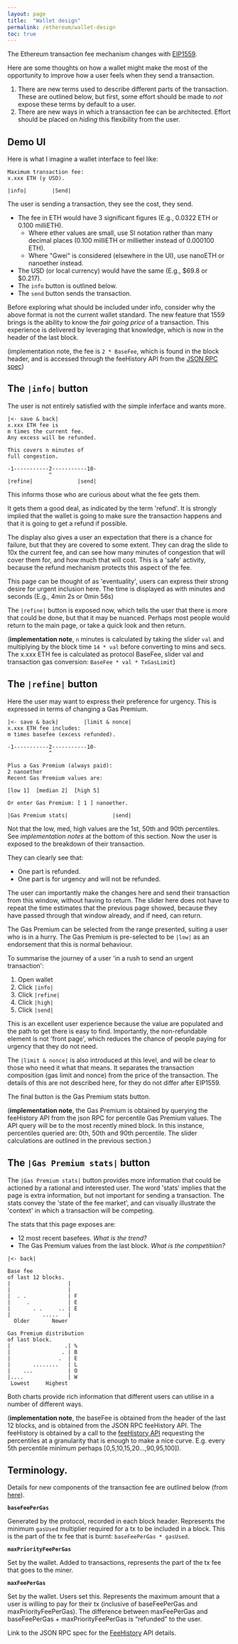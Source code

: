 ```yaml
---
layout: page
title:  "Wallet design"
permalink: /ethereum/wallet-design
toc: true
---
```


The Ethereum transaction fee mechanism changes with
[EIP1559](https://hackmd.io/@timbeiko/1559-updates/https%3A%2F%2Fhackmd.io%2F%40timbeiko%2F1559-resources).

Here are some thoughts on how a wallet might make the most of the opportunity to improve
how a user feels when they send a transaction.

1. There are new terms used to describe different parts of the transaction. These are
outlined below, but first, some effort should be made to *not* expose these terms by default
to a user.
2. There are new ways in which a transaction fee can be architected. Effort should be
placed on *hiding* this flexibility from the user.

## Demo UI

Here is what I imagine a wallet interface to feel like:

```
Maximum transaction fee:
x.xxx ETH (y USD).

|info|        |Send|
```

The user is sending a transaction, they see the cost, they send.

- The fee in ETH would have 3 significant figures (E.g., 0.0322 ETH or 0.100 milliETH).
    - Where ether values are small, use SI notation rather than many decimal places
(0.100 milliETH or milliether instead of 0.000100 ETH).
    - Where "Gwei" is considered (elsewhere in the UI), use nanoETH or nanoether instead.
- The USD (or local currency) would have the same (E.g., $69.8 or $0.217).
- The `info` button is outlined below.
- The `send` button sends the transaction.

Before exploring what should be included under info, consider why the above format
is not the current wallet standard. The new feature that 1559 brings is the ability
to know the *fair going price* of a transaction. This experience is delivered by leveraging
that knowledge, which is now in the header of the last block.

(implementation note, the fee is `2 * BaseFee`, which is found in the block header, and
is accessed through the feeHistory API from the
[JSON RPC spec](https://github.com/ethereum/eth1.0-specs/blob/master/json-rpc/spec.json))

## The `|info|` button

The user is not entirely satisfied with the simple inferface and wants more.

```
|<- save & back|
x.xxx ETH fee is
m times the current fee.
Any excess will be refunded.

This covers n minutes of
full congestion.

-1-----------2-----------10-
             ^
|refine|              |send|
```

This informs those who are curious about what the fee gets them.

It gets them a good deal, as indicated by the term 'refund'. It
is strongly implied that the wallet is going to make sure the transaction happens
and that it is going to get a refund if possible.

The display also gives a user an expectation that there is a chance for failure,
but that they are covered to some extent. They can drag the slide to 10x the current fee,
and can see how many minutes of congestion that will cover them for, and how much that will
cost. This is a 'safe' activity, because the refund mechanism protects this aspect of the fee.

This page can be thought of as 'eventuality', users can express their strong desire for
urgent inclusion here. The time is displayed as with minutes and seconds
(E.g., 4min 2s or 0min 56s)

The `|refine|` button is exposed now, which tells the user that there is more that could be
done, but that it may be nuanced. Perhaps most people would return to the main page, or
take a quick look and then return.

(**implementation note**, `n` minutes is calculated by taking the slider `val` and
multiplying by the block time `14 * val` before converting to mins and secs. The x.xxx ETH
fee is calculated as protocol BaseFee, slider val and transaction gas
conversion: `BaseFee * val * TxGasLimit`)

## The `|refine|` button

Here the user may want to express their preference for urgency. This is expressed in terms
of changing a Gas Premium.

```
|<- save & back|        |limit & nonce|
x.xxx ETH fee includes:
m times basefee (excess refunded).

-1-----------2-----------10-
             ^

Plus a Gas Premium (always paid):
2 nanoether
Recent Gas Premium values are:

[low 1]  [median 2]  [high 5]

Or enter Gas Premium: [ 1 ] nanoether.

|Gas Premium stats|              |send|
```

Not that the low, med, high values are the 1st, 50th and 90th percentiles.
See *implementation notes* at the bottom of this section.
Now the user is exposed to the breakdown of their transaction.

They can clearly see that:
- One part is refunded.
- One part is for urgency and will not be refunded.

The user can importantly make the changes here and send their transaction
from this window, without having to return. The slider here does not
have to repeat the time estimates that the previous page showed, because they have
passed through that window already, and if need, can return.

The Gas Premium can be selected from the range presented, suiting a user who is in a hurry.
The Gas Premium is pre-selected to be `|low|` as an endorsement that this is normal behaviour.

To summarise the journey of a user 'in a rush to send an urgent transaction':

1. Open wallet
2. Click `|info|`
3. Click `|refine|`
4. Click `|high|`
5. Click `|send|`

This is an excellent user experience because the value are populated and
the path to get there is easy to find. Importantly, the non-refundable
element is not 'front page', which reduces the chance of people
paying for urgency that they do not need.

The `|limit & nonce|` is also introduced at this level, and will be
clear to those who need it what that means. It separates the transaction
composition (gas limit and nonce) from the price of the transaction. The details
of this are not described here, for they do not differ after EIP1559.

The final button is the Gas Premium stats button.

(**implementation note**, the Gas Premium is obtained by querying the feeHistory API from
the json RPC for percentile Gas Premium values. The API query will be to the most recently mined
block. In this instance, percentiles queried are: 0th, 50th and 90th percentile.
The slider calculations are outlined in the previous section.)

## The `|Gas Premium stats|` button

The `|Gas Premium stats|` button provides more information that could be actioned
by a rational and interested user. The word 'stats' implies that the
page is extra information, but not important for sending a transaction.
The stats convey the 'state of the fee market', and can visually
illustrate the 'context' in which a transaction will be competing.

The stats that this page exposes are:

- 12 most recent basefees. *What is the trend?*
- The Gas Premium values from the last block. *What is the competitiion?*

```
|<- back|

Base fee
of last 12 blocks.
|                  |
|                  |
|  . .             | F
|     .            | E
|       . .     .. | E
|          .....   |
  Older       Newer

Gas Premium distribution
of last block.
|                 .| %
|                . | B
|               .  | E
|       ........   | L
|    ...           | O
|....              | W
 Lowest     Highest
```

Both charts provide rich information that different users
can utilise in a number of different ways.

(**implementation note**, the baseFee is obtained from the header of the last 12 blocks, and
is obtained from the JSON RPC feeHistory API.
The feeHistory is obtained by a call to the
[feeHistory API](https://github.com/ethereum/eth1.0-specs/blob/master/json-rpc/spec.json)
requesting the percentiles
at a granularity that is enough to make a nice curve. E.g. every 5th percentile minimum perhaps
[0,5,10,15,20...,90,95,100]).

## Terminology.

Details for new components of the transaction fee are outlined below (from
[here](https://hackmd.io/@q8X_WM2nTfu6nuvAzqXiTQ/1559-wallets)).

**`baseFeePerGas`**

Generated by the protocol, recorded in each block header.
Represents the minimum `gasUsed` multiplier required for a tx to be included in a block.
This is the part of the tx fee that is burnt: `baseFeePerGas * gasUsed`.

**`maxPriorityFeePerGas`**

Set by the wallet. Added to transactions, represents the part of the tx fee that goes to the miner.

**`maxFeePerGas`**

Set by the wallet. Users set this. Represents the maximum amount that a user is willing to
pay for their tx (inclusive of baseFeePerGas and maxPriorityFeePerGas).
The difference between maxFeePerGas and baseFeePerGas + maxPriorityFeePerGas
is “refunded” to the user.

Link to the JSON RPC spec for the
[FeeHistory](https://github.com/ethereum/eth1.0-specs/blob/master/json-rpc/spec.json)
API details.